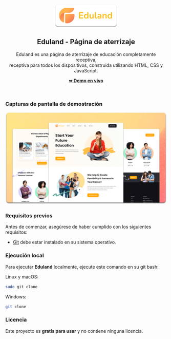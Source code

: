 <div align="center">
  

  <br />
  <br />
  
  <img src="./readme-images/project-logo.png" />

  <h2 align="center">Eduland - Página de aterrizaje</h2>

  Eduland es una página de aterrizaje de educación completamente receptiva, <br />receptiva para todos los dispositivos, construida utilizando HTML, CSS y JavaScript.

  <a href=""><strong>➥ Demo en vivo</strong></a>

</div>

<br />

### Capturas de pantalla de demostración

![Eduland Demo de escritorio](./readme-images/desktop.png "Demo de escritorio")

### Requisitos previos

Antes de comenzar, asegúrese de haber cumplido con los siguientes requisitos:

* [Git](https://git-scm.com/downloads "Descargar Git") debe estar instalado en su sistema operativo.

### Ejecución local

Para ejecutar **Eduland** localmente, ejecute este comando en su git bash:

Linux y macOS:

```bash
sudo git clone 
```

Windows:

```bash
git clone 
```


### Licencia

Este proyecto es **gratis para usar** y no contiene ninguna licencia.